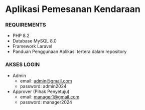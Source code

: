 # Aplikasi Pemesanan Kendaraan

### REQUIREMENTS
- PHP 8.2
- Database MySQL 8.0
- Framework Laravel
- Panduan Penggunaan Aplikasi tertera dalam repository

### AKSES LOGIN 
- Admin
    - email: admin@gmail.com
    - password: admin2024
- Approver (Pihak Penyetuju)
    - email: manager1@gmail.com
    - password: manager2024
